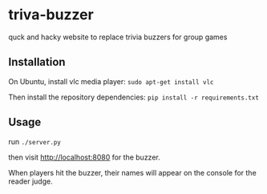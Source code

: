 # triva-buzzer
quck and hacky website to replace trivia buzzers for group games

## Installation
On Ubuntu, install vlc media player:
`sudo apt-get install vlc`

Then install the repository dependencies:
`pip install -r requirements.txt`

## Usage
run `./server.py`

then visit [http://localhost:8080](http://localhost:8080) for the buzzer.

When players hit the buzzer, their names will appear on the console for the reader judge.

